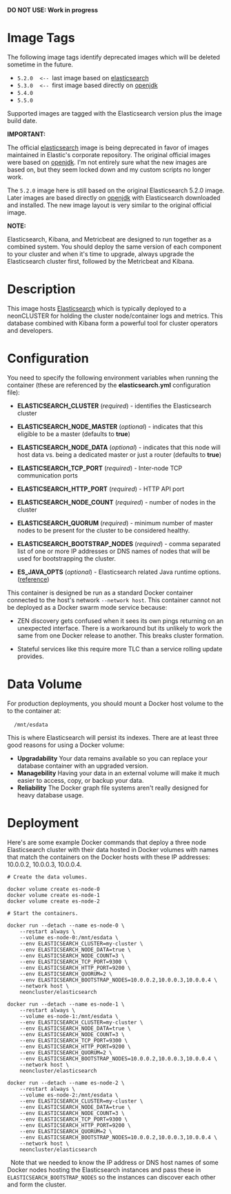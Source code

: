 **DO NOT USE: Work in progress**

# Image Tags

The following image tags identify deprecated images which will be deleted sometime in the future.

* `5.2.0`&nbsp;&nbsp;&nbsp;&nbsp;`<-- `last image based on [elasticsearch](https://hub.docker.com/_/elasticsearch/)
* `5.3.0`&nbsp;&nbsp;&nbsp;&nbsp;`<-- `first image based directly on [openjdk](https://hub.docker.com/_/openjdk/)
* `5.4.0`
* `5.5.0`

Supported images are tagged with the Elasticsearch version plus the image build date.

**IMPORTANT:**

The official [elasticsearch](https://hub.docker.com/_/elasticsearch/) image is being deprecated in favor of images maintained in Elastic's corporate repository.  The original official images were based on [openjdk](https://hub.docker.com/_/openjdk/).  I'm not entirely sure what the new images are based on, but they seem locked down and my custom scripts no longer work.

The `5.2.0` image here is still based on the original Elasticsearch 5.2.0 image.  Later images are based directly on [openjdk](https://hub.docker.com/_/openjdk/) with Elasticsearch downloaded and installed.  The new image layout is very similar to the original official image.

**NOTE:**

Elasticsearch, Kibana, and Metricbeat are designed to run together as a combined system.  You should deploy the same version of each component to your cluster and when it's time to upgrade, always upgrade the Elasticsearch cluster first, followed by the Metricbeat and Kibana.

# Description

This image hosts [Elasticsearch](https://www.elastic.co/guide/en/elasticsearch/reference/current/getting-started.html) which is typically deployed to a neonCLUSTER for holding the cluster node/container logs and metrics.  This database combined with Kibana form a powerful tool for cluster operators and developers.

# Configuration

You need to specify the following environment variables when running the container (these are referenced by the **elasticsearch.yml** configuration file):

* **ELASTICSEARCH_CLUSTER** (*required*) - identifies the Elasticsearch cluster

* **ELASTICSEARCH_NODE_MASTER** (*optional*) - indicates that this eligible to be a master (defaults to **true**)

* **ELASTICSEARCH_NODE_DATA** (*optional*) - indicates that this node will host data vs. being a dedicated master or just a router (defaults to **true**)

* **ELASTICSEARCH_TCP_PORT** (*required*) - Inter-node TCP communication ports

* **ELASTICSEARCH_HTTP_PORT** (*required*) - HTTP API port

* **ELASTICSEARCH_NODE_COUNT** (*required*) - number of nodes in the cluster

* **ELASTICSEARCH_QUORUM** (*required*) - minimum number of master nodes to be present for the cluster to be considered healthy.

* **ELASTICSEARCH_BOOTSTRAP_NODES** (*required*) - comma separated list of one or more IP addresses or DNS names of nodes that will be used for bootstrapping the cluster.

* **ES_JAVA_OPTS** (*optional*) - Elasticsearch related Java runtime options. ([reference](https://www.elastic.co/guide/en/elasticsearch/reference/current/heap-size.html))

This container is designed be run as a standard Docker container connected to the host's network `--network host`.  This container cannot not be deployed as a Docker swarm mode service because:

* ZEN discovery gets confused when it sees its own pings returning on an unexpected interface.  There is a workaround but its unlikely to work the same from one Docker release to another.  This breaks cluster formation.

* Stateful services like this require more TLC than a service rolling update provides.

# Data Volume

For production deployments, you should mount a Docker host volume to the to the container at:

&nbsp;&nbsp;&nbsp;&nbsp;`/mnt/esdata`

This is where Elasticsearch will persist its indexes. There are at least three good reasons for using a Docker volume:

* **Upgradability** Your data remains available so you can replace your database container with an upgraded version.
* **Managebility** Having your data in an external volume will make it much easier to access, copy, or backup your data.
* **Reliability** The Docker graph file systems aren't really designed for heavy database usage.

# Deployment

Here's are some example Docker commands that deploy a three node Elasticsearch cluster with their data hosted in Docker volumes with names that match the containers on the Docker hosts with these IP addresses: 10.0.0.2, 10.0.0.3, 10.0.0.4.

````
# Create the data volumes.

docker volume create es-node-0
docker volume create es-node-1
docker volume create es-node-2

# Start the containers.

docker run --detach --name es-node-0 \
    --restart always \
    --volume es-node-0:/mnt/esdata \
    --env ELASTICSEARCH_CLUSTER=my-cluster \
    --env ELASTICSEARCH_NODE_DATA=true \
    --env ELASTICSEARCH_NODE_COUNT=3 \
    --env ELASTICSEARCH_TCP_PORT=9300 \
    --env ELASTICSEARCH_HTTP_PORT=9200 \
    --env ELASTICSEARCH_QUORUM=2 \
    --env ELASTICSEARCH_BOOTSTRAP_NODES=10.0.0.2,10.0.0.3,10.0.0.4 \
    --network host \
    neoncluster/elasticsearch

docker run --detach --name es-node-1 \
    --restart always \
    --volume es-node-1:/mnt/esdata \
    --env ELASTICSEARCH_CLUSTER=my-cluster \
    --env ELASTICSEARCH_NODE_DATA=true \
    --env ELASTICSEARCH_NODE_COUNT=3 \
    --env ELASTICSEARCH_TCP_PORT=9300 \
    --env ELASTICSEARCH_HTTP_PORT=9200 \
    --env ELASTICSEARCH_QUORUM=2 \
    --env ELASTICSEARCH_BOOTSTRAP_NODES=10.0.0.2,10.0.0.3,10.0.0.4 \
    --network host \
    neoncluster/elasticsearch

docker run --detach --name es-node-2 \
    --restart always \
    --volume es-node-2:/mnt/esdata \
    --env ELASTICSEARCH_CLUSTER=my-cluster \
    --env ELASTICSEARCH_NODE_DATA=true \
    --env ELASTICSEARCH_NODE_COUNT=3 \
    --env ELASTICSEARCH_TCP_PORT=9300 \
    --env ELASTICSEARCH_HTTP_PORT=9200 \
    --env ELASTICSEARCH_QUORUM=2 \
    --env ELASTICSEARCH_BOOTSTRAP_NODES=10.0.0.2,10.0.0.3,10.0.0.4 \
    --network host \
    neoncluster/elasticsearch

````
&nbsp;
Note that we needed to know the IP address or DNS host names of some Docker nodes hosting the Elasticsearch instances and pass these in `ELASTICSEARCH_BOOTSTRAP_NODES` so the instances can discover each other and form the cluster.
